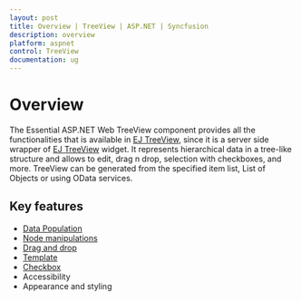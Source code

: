 ```yaml
---
layout: post
title: Overview | TreeView | ASP.NET | Syncfusion
description: overview
platform: aspnet
control: TreeView
documentation: ug
---
```


# Overview

The Essential ASP.NET Web TreeView component provides all the functionalities that is available in [EJ TreeView](http://help.syncfusion.com/js/api/ejtreeview# ""), since it is a server side wrapper of [EJ TreeView](http://help.syncfusion.com/js/api/ejtreeview# "") widget. It represents hierarchical data in a tree-like structure and allows to edit, drag n drop, selection with checkboxes, and more. TreeView can be generated from the specified item list, List of Objects or using OData services.

## Key features

* [Data Population](#_Populate_Data "")
* [Node manipulations](#_Tree_Node_1 "")
* [Drag and drop](#_Drag_and_drop "")
* [Template](#_Template_Option "")
* [Checkbox](#_Checkboxes "")
* Accessibility
* Appearance and styling


